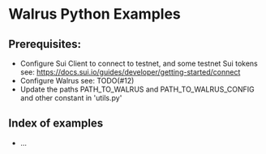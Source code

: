 # Walrus Python Examples



## Prerequisites:

  - Configure Sui Client to connect to testnet, and some testnet Sui tokens
    see: https://docs.sui.io/guides/developer/getting-started/connect
  - Configure Walrus
    see: TODO(#12)
  - Update the paths PATH_TO_WALRUS and PATH_TO_WALRUS_CONFIG and other
    constant in 'utils.py'

## Index of examples

  - ...
